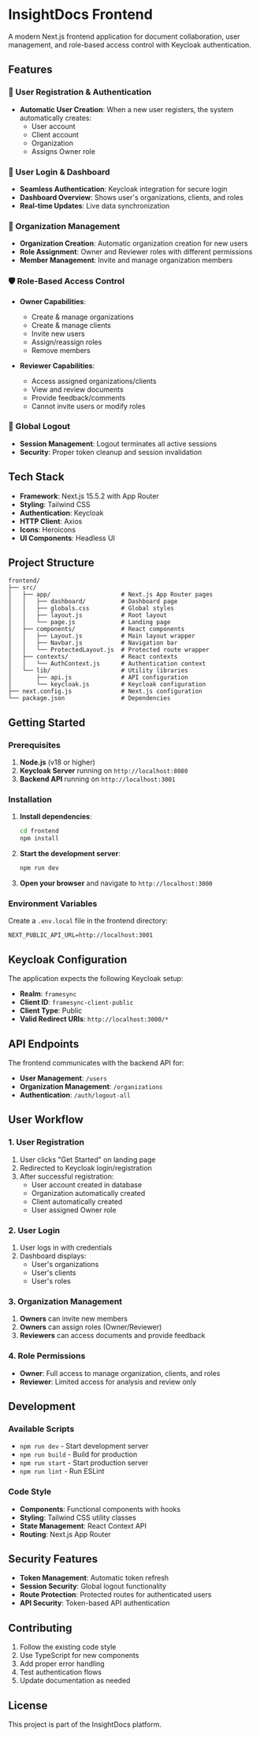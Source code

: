 # InsightDocs Frontend

A modern Next.js frontend application for document collaboration, user management, and role-based access control with Keycloak authentication.

## Features

### 🔑 User Registration & Authentication
- **Automatic User Creation**: When a new user registers, the system automatically creates:
  - User account
  - Client account
  - Organization
  - Assigns Owner role

### 👥 User Login & Dashboard
- **Seamless Authentication**: Keycloak integration for secure login
- **Dashboard Overview**: Shows user's organizations, clients, and roles
- **Real-time Updates**: Live data synchronization

### 🏢 Organization Management
- **Organization Creation**: Automatic organization creation for new users
- **Role Assignment**: Owner and Reviewer roles with different permissions
- **Member Management**: Invite and manage organization members

### 🛡️ Role-Based Access Control
- **Owner Capabilities**:
  - Create & manage organizations
  - Create & manage clients
  - Invite new users
  - Assign/reassign roles
  - Remove members

- **Reviewer Capabilities**:
  - Access assigned organizations/clients
  - View and review documents
  - Provide feedback/comments
  - Cannot invite users or modify roles

### 🚪 Global Logout
- **Session Management**: Logout terminates all active sessions
- **Security**: Proper token cleanup and session invalidation

## Tech Stack

- **Framework**: Next.js 15.5.2 with App Router
- **Styling**: Tailwind CSS
- **Authentication**: Keycloak
- **HTTP Client**: Axios
- **Icons**: Heroicons
- **UI Components**: Headless UI

## Project Structure

```
frontend/
├── src/
│   ├── app/                    # Next.js App Router pages
│   │   ├── dashboard/          # Dashboard page
│   │   ├── globals.css         # Global styles
│   │   ├── layout.js           # Root layout
│   │   └── page.js             # Landing page
│   ├── components/             # React components
│   │   ├── Layout.js           # Main layout wrapper
│   │   ├── Navbar.js           # Navigation bar
│   │   └── ProtectedLayout.js  # Protected route wrapper
│   ├── contexts/               # React contexts
│   │   └── AuthContext.js      # Authentication context
│   └── lib/                    # Utility libraries
│       ├── api.js              # API configuration
│       └── keycloak.js         # Keycloak configuration
├── next.config.js              # Next.js configuration
└── package.json                # Dependencies
```

## Getting Started

### Prerequisites

1. **Node.js** (v18 or higher)
2. **Keycloak Server** running on `http://localhost:8080`
3. **Backend API** running on `http://localhost:3001`

### Installation

1. **Install dependencies**:
   ```bash
   cd frontend
   npm install
   ```

2. **Start the development server**:
   ```bash
   npm run dev
   ```

3. **Open your browser** and navigate to `http://localhost:3000`

### Environment Variables

Create a `.env.local` file in the frontend directory:

```env
NEXT_PUBLIC_API_URL=http://localhost:3001
```

## Keycloak Configuration

The application expects the following Keycloak setup:

- **Realm**: `framesync`
- **Client ID**: `framesync-client-public`
- **Client Type**: Public
- **Valid Redirect URIs**: `http://localhost:3000/*`

## API Endpoints

The frontend communicates with the backend API for:

- **User Management**: `/users`
- **Organization Management**: `/organizations`
- **Authentication**: `/auth/logout-all`

## User Workflow

### 1. User Registration
1. User clicks "Get Started" on landing page
2. Redirected to Keycloak login/registration
3. After successful registration:
   - User account created in database
   - Organization automatically created
   - Client automatically created
   - User assigned Owner role

### 2. User Login
1. User logs in with credentials
2. Dashboard displays:
   - User's organizations
   - User's clients
   - User's roles

### 3. Organization Management
1. **Owners** can invite new members
2. **Owners** can assign roles (Owner/Reviewer)
3. **Reviewers** can access documents and provide feedback

### 4. Role Permissions
- **Owner**: Full access to manage organization, clients, and roles
- **Reviewer**: Limited access for analysis and review only

## Development

### Available Scripts

- `npm run dev` - Start development server
- `npm run build` - Build for production
- `npm run start` - Start production server
- `npm run lint` - Run ESLint

### Code Style

- **Components**: Functional components with hooks
- **Styling**: Tailwind CSS utility classes
- **State Management**: React Context API
- **Routing**: Next.js App Router

## Security Features

- **Token Management**: Automatic token refresh
- **Session Security**: Global logout functionality
- **Route Protection**: Protected routes for authenticated users
- **API Security**: Token-based API authentication

## Contributing

1. Follow the existing code style
2. Use TypeScript for new components
3. Add proper error handling
4. Test authentication flows
5. Update documentation as needed

## License

This project is part of the InsightDocs platform.
